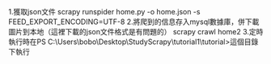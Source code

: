 1.獲取json文件
scrapy runspider home.py -o home.json -s FEED_EXPORT_ENCODING=UTF-8
2.將爬到的信息存入mysql數據庫，併下載圖片到本地（這裡下載的json文件格式是有問題的）
scrapy crawl home2
3.定時執行時在PS C:\Users\bobo\Desktop\StudyScrapy\tutorial1\tutorial>這個目錄下執行
